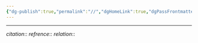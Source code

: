 ```yaml
---
{"dg-publish":true,"permalink":"//","dgHomeLink":true,"dgPassFrontmatter":false,"dgShowBacklinks":false,"dgShowLocalGraph":false,"dgShowInlineTitle":false}
---
```















---
*citation*:: 
*refrence*:: 
*relation*:: 